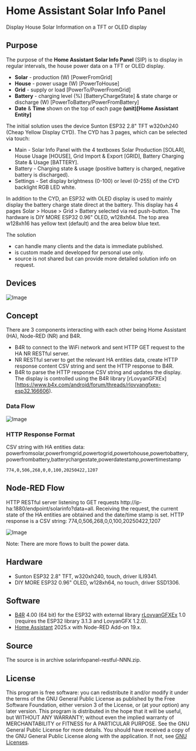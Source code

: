 # Home Assistant Solar Info Panel
Display House Solar Information on a TFT or OLED display

## Purpose
The purpose of the **Home Assistant Solar Info Panel** (SIP) is to display in regular intervals, the house power data on a TFT or OLED display.

* **Solar** - production (W) [PowerFromGrid]
* **House** - power usage (W) [PowerToHouse]
* **Grid** - supply or load [PowerTo/PowerFromGrid]
* **Battery** - charging level (%) [BatteryChargeState] & state charge or discharge (W) [PowerToBattery/PowerFromBattery]
* **Date** & **Time** shown on the top of each page
__(unit)[Home Assistant Entity]__

The initial solution uses the device Sunton ESP32 2.8" TFT w320xh240 (Cheap Yellow Display CYD).
The CYD has 3 pages, which can be selected via touch:

* Main - Solar Info Panel with the 4 textboxes Solar Production [SOLAR], House Usage [HOUSE], Grid Import & Export [GRID], Battery Charging State & Usage [BATTERY].
* Battery - Charging state & usage (positive battery is charged, negative battery is discharged).
* Settings - Set display brightness (0-100) or level (0-255) of the CYD backlight RGB LED white.

In addition to the CYD, an ESP32 with OLED display is used to mainly display the battery charge state direct at the battery.
This display has 4 pages Solar > House > Grid > Battery selected via red push-button.
The hardware is DIY MORE ESP32 0.96" OLED, w128xh64. The top area w128xh16 has yellow text (default) and the area below blue text.

The solution
* can handle many clients and the data is immediate published.
* is custom made and developed for personal use only.
* source is not shared but can provide more detailed solution info on request.

## Devices
![Image](https://github.com/user-attachments/assets/3ef22ba2-3378-48da-8b4a-3801a4f8d3b5)

## Concept
There are 3 components interacting with each other being Home Assistant (HA), Node-RED (NR) and B4R.
* B4R to connect to the WiFi network and sent HTTP GET request to the HA NR RESTful server.
* NR RESTful server to get the relevant HA entities data, create HTTP response content CSV string and sent the HTTP response to B4R.
* B4R to parse the HTTP response CSV string and updates the display. The display is controlled using the B4R library [rLovyanGFXEx][https://www.b4x.com/android/forum/threads/rlovyangfxex-esp32.166606).

### Data Flow
![Image](https://github.com/user-attachments/assets/fedc6629-1dcd-4c60-862e-e7030e4d203a)

### HTTP Response Format
CSV string with HA entities data:
powerfromsolar,powerfromgrid,powertogrid,powertohouse,powertobattery,powerfrombattery,batterychargestate,powerdatestamp,powertimestamp
```
774,0,506,268,0,0,100,20250422,1207
```

## Node-RED Flow
HTTP RESTful server listening to GET requests http://ip-ha:1880/endpoint/solarinfo?data=all.
Receiving the request, the current state of the HA entities are obtained and the date/time stamp is set.
HTTP response is a CSV string: 774,0,506,268,0,0,100,20250422,1207

![Image](https://github.com/user-attachments/assets/8ac26211-7aad-463e-9fb5-4df9be426e6d)

Note: There are more flows to built the power data.

## Hardware
* Sunton ESP32 2.8" TFT, w320xh240, touch, driver ILI9341.
* DIY MORE ESP32 0.96" OLED, w128xh64, no touch, driver SSD1306.

## Software
* [B4R](https://www.b4x.com/b4r.html) 4.00 (64 bit) for the ESP32 with external library [rLovyanGFXEx](https://www.b4x.com/android/forum/threads/rlovyangfxex-esp32.166606) 1.0 (requires the ESP32 library 3.1.3 and LovyanGFX 1.2.0).
* [Home Assistant](https://www.home-assistant.io) 2025.x with Node-RED Add-on 19.x.

## Source
The source is in archive solarinfopanel-restful-NNN.zip.

## License
This program is free software: you can redistribute it and/or modify it under the terms of the GNU General Public License as published by the Free Software Foundation, either version 3 of the License, or (at your option) any later version. This program is distributed in the hope that it will be useful, but WITHOUT ANY WARRANTY; without even the implied warranty of MERCHANTABILITY or FITNESS for A PARTICULAR PURPOSE. See the GNU General Public License for more details. You should have received a copy of the GNU General Public License along with the application. If not, see [GNU Licenses](https://www.gnu.org/licenses/).


